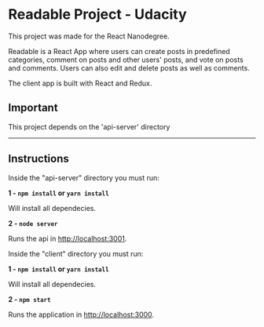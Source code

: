 # Readable Project - Udacity
This project was made for the React Nanodegree.

Readable is a React App where users can create posts in predefined categories, comment on posts and other users' posts, and vote on posts and comments. Users can also edit and delete posts as well as comments.

The client app is built with React and Redux.

## Important

This project depends on the 'api-server' directory

***

## Instructions

Inside the "api-server" directory you must run:

**1 - `npm install` or `yarn install`**

Will install all dependecies.

**2 - `node server`**

Runs the api in [http://localhost:3001](http://localhost:3001).

Inside the "client" directory you must run:

**1 - `npm install` or `yarn install`**

Will install all dependecies.

**2 - `npm start`**

Runs the application in [http://localhost:3000](http://localhost:3000).
